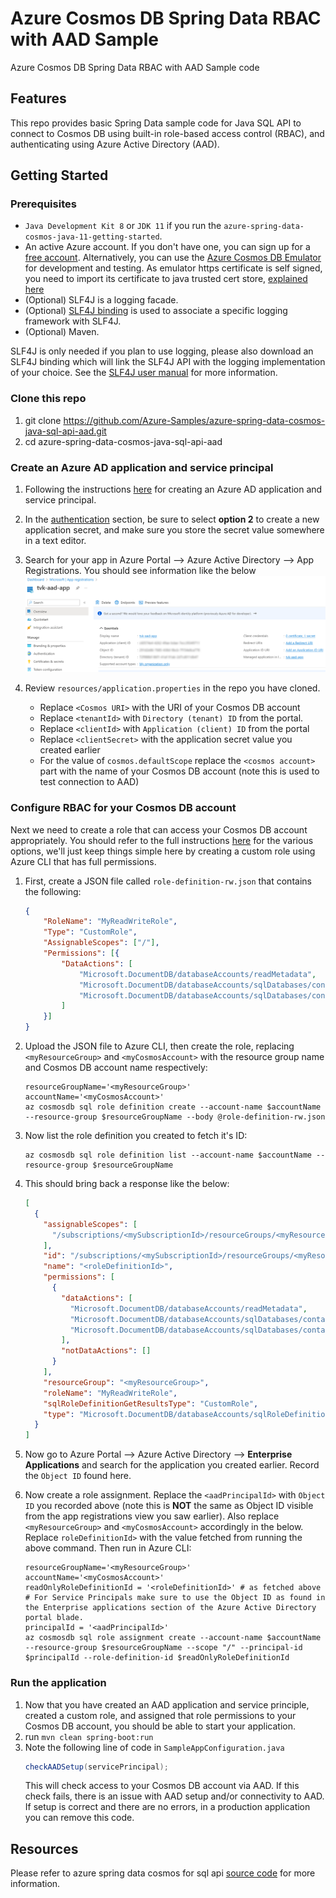 # Azure Cosmos DB Spring Data RBAC with AAD Sample

Azure Cosmos DB Spring Data RBAC with AAD Sample code

## Features

This repo provides basic Spring Data sample code for Java SQL API to connect to Cosmos DB using built-in role-based access control (RBAC), and authenticating using Azure Active Directory (AAD).

## Getting Started

### Prerequisites

- `Java Development Kit 8` or `JDK 11` if you run the `azure-spring-data-cosmos-java-11-getting-started`. 
- An active Azure account. If you don't have one, you can sign up for a [free account](https://azure.microsoft.com/free/). Alternatively, you can use the [Azure Cosmos DB Emulator](https://docs.microsoft.com/en-us/azure/cosmos-db/local-emulator) for development and testing. As emulator https certificate is self signed, you need to import its certificate to java trusted cert store, [explained here](https://docs.microsoft.com/en-us/azure/cosmos-db/local-emulator-export-ssl-certificates)
- (Optional) SLF4J is a logging facade.
- (Optional) [SLF4J binding](http://www.slf4j.org/manual.html) is used to associate a specific logging framework with SLF4J.
- (Optional) Maven.

SLF4J is only needed if you plan to use logging, please also download an SLF4J binding which will link the SLF4J API with the logging implementation of your choice. See the [SLF4J user manual](http://www.slf4j.org/manual.html) for more information.

### Clone this repo

1. git clone https://github.com/Azure-Samples/azure-spring-data-cosmos-java-sql-api-aad.git
2. cd azure-spring-data-cosmos-java-sql-api-aad

### Create an Azure AD application and service principal

1. Following the instructions [here](https://learn.microsoft.com/azure/active-directory/develop/howto-create-service-principal-portal) for creating an Azure AD application and service principal.

1. In the [authentication](https://learn.microsoft.com/azure/active-directory/develop/howto-create-service-principal-portal#authentication-two-options) section, be sure to select **option 2** to create a new application secret, and make sure you store the secret value somewhere in a text editor. 

1. Search for your app in Azure Portal --> Azure Active Directory --> App Registrations. You should see information like the below
    ![app](/media/aad-app.png?raw=true "aad app")

1. Review `resources/application.properties` in the repo you have cloned. 
    - Replace `<Cosmos URI>` with the URI of your Cosmos DB account
    - Replace `<tenantId>` with `Directory (tenant) ID` from the portal. 
    - Replace `<clientId>` with `Application (client) ID` from the portal
    - Replace `<clientSecret>` with the application secret value you created earlier
    - For the value of `cosmos.defaultScope` replace the `<cosmos account>` part with the name of your Cosmos DB account (note this is used to test connection to AAD)
    
### Configure RBAC for your Cosmos DB account

Next we need to create a role that can access your Cosmos DB account appropriately. You should refer to the full instructions [here](https://learn.microsoft.com/azure/cosmos-db/how-to-setup-rbac) for the various options, we'll just keep things simple here by creating a custom role using Azure CLI that has full permissions.

1. First, create a JSON file called `role-definition-rw.json` that contains the following:

    ```json
    {
        "RoleName": "MyReadWriteRole",
        "Type": "CustomRole",
        "AssignableScopes": ["/"],
        "Permissions": [{
            "DataActions": [
                "Microsoft.DocumentDB/databaseAccounts/readMetadata",
                "Microsoft.DocumentDB/databaseAccounts/sqlDatabases/containers/items/*",
                "Microsoft.DocumentDB/databaseAccounts/sqlDatabases/containers/*"
            ]
        }]
    }
    ```
 
1. Upload the JSON file to Azure CLI, then create the role, replacing `<myResourceGroup>` and `<myCosmosAccount>` with the resource group name and Cosmos DB account name respectively:

    ```azurecli-interactive
    resourceGroupName='<myResourceGroup>'
    accountName='<myCosmosAccount>'
    az cosmosdb sql role definition create --account-name $accountName --resource-group $resourceGroupName --body @role-definition-rw.json
    ```
1. Now list the role definition you created to fetch it's ID: 

    ```azurecli-interactive
    az cosmosdb sql role definition list --account-name $accountName --resource-group $resourceGroupName
    ```

1. This should bring back a response like the below:

    ```json
    [
      {
        "assignableScopes": [
          "/subscriptions/<mySubscriptionId>/resourceGroups/<myResourceGroup>/providers/Microsoft.DocumentDB/databaseAccounts/<myCosmosAccount>"
        ],
        "id": "/subscriptions/<mySubscriptionId>/resourceGroups/<myResourceGroup>/providers/Microsoft.DocumentDB/databaseAccounts/<myCosmosAccount>/sqlRoleDefinitions/<roleDefinitionId>",
        "name": "<roleDefinitionId>",
        "permissions": [
          {
            "dataActions": [
              "Microsoft.DocumentDB/databaseAccounts/readMetadata",
              "Microsoft.DocumentDB/databaseAccounts/sqlDatabases/containers/items/*",
              "Microsoft.DocumentDB/databaseAccounts/sqlDatabases/containers/*"
            ],
            "notDataActions": []
          }
        ],
        "resourceGroup": "<myResourceGroup>",
        "roleName": "MyReadWriteRole",
        "sqlRoleDefinitionGetResultsType": "CustomRole",
        "type": "Microsoft.DocumentDB/databaseAccounts/sqlRoleDefinitions"
      }
    ]
    ``` 

1. Now go to Azure Portal --> Azure Active Directory --> **Enterprise Applications** and search for the application you created earlier. Record the `Object ID` found here.

1. Now create a role assignment. Replace the `<aadPrincipalId>` with `Object ID` you recorded above (note this is **NOT** the same as Object ID visible from the app registrations view you saw earlier). Also replace `<myResourceGroup>` and `<myCosmosAccount>` accordingly in the below. Replace `roleDefinitionId>` with the value fetched from running the above command. Then run in Azure CLI:

    ```azurecli-interactive
    resourceGroupName='<myResourceGroup>'
    accountName='<myCosmosAccount>'
    readOnlyRoleDefinitionId = '<roleDefinitionId>' # as fetched above
    # For Service Principals make sure to use the Object ID as found in the Enterprise applications section of the Azure Active Directory portal blade.
    principalId = '<aadPrincipalId>'
    az cosmosdb sql role assignment create --account-name $accountName --resource-group $resourceGroupName --scope "/" --principal-id $principalId --role-definition-id $readOnlyRoleDefinitionId
    ```


### Run the application

1. Now that you have created an AAD application and service principle, created a custom role, and assigned that role permissions to your Cosmos DB account, you should be able to start your application.
1. run `mvn clean spring-boot:run`
1. Note the following line of code in `SampleAppConfiguration.java`
    ```java
    checkAADSetup(servicePrincipal);
    ```
    This will check access to your Cosmos DB account via AAD. If this check fails, there is an issue with AAD setup and/or connectivity to AAD. If setup is correct and there are no errors, in a production application you can remove this code.

## Resources

Please refer to azure spring data cosmos for sql api [source code](https://github.com/Azure/azure-sdk-for-java/tree/main/sdk/cosmos/azure-spring-data-cosmos) for more information.
